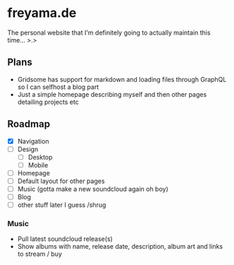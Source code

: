 # freyama.de
The personal website that I'm definitely going to actually maintain this time... >.>

## Plans
- Gridsome has support for markdown and loading files through GraphQL so I can selfhost a blog part
- Just a simple homepage describing myself and then other pages detailing projects etc

## Roadmap
- [x] Navigation
- [ ] Design
    - [ ] Desktop
    - [ ] Mobile
- [ ] Homepage
- [ ] Default layout for other pages
- [ ] Music (gotta make a new soundcloud again oh boy)
- [ ] Blog
- [ ] other stuff later I guess /shrug

### Music
- Pull latest soundcloud release(s)
- Show albums with name, release date, description, album art and links to stream / buy
